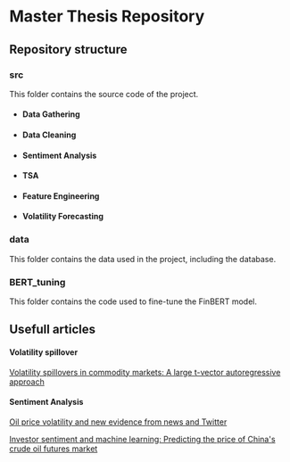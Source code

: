 # Master Thesis Repository

## Repository structure

### src
This folder contains the source code of the project.

- #### Data Gathering

- #### Data Cleaning

- #### Sentiment Analysis

- #### TSA

- #### Feature Engineering

- #### Volatility Forecasting

### data
This folder contains the data used in the project, including the database.

### BERT_tuning
This folder contains the code used to fine-tune the FinBERT model.

## Usefull articles

#### Volatility spillover

[Volatility spillovers in commodity markets: A large t-vector autoregressive approach](https://www.sciencedirect.com/science/article/pii/S0140988319303500?ref=pdf_download&fr=RR-2&rr=81f715e65ea71bfa)

#### Sentiment Analysis

[Oil price volatility and new evidence from news and Twitter](https://www.sciencedirect.com/science/article/pii/S0140988323002098?ref=pdf_download&fr=RR-2&rr=81fbb4f16e03569a)

[Investor sentiment and machine learning: Predicting the price of China's crude oil futures market](https://www.sciencedirect.com/science/article/pii/S0360544222003747?pes=vor)
